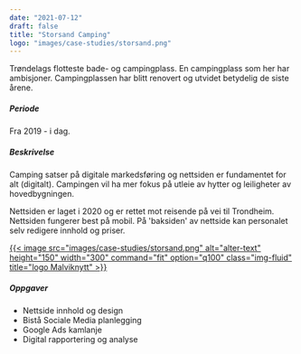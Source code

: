 ```yaml
---
date: "2021-07-12"
draft: false
title: "Storsand Camping"
logo: "images/case-studies/storsand.png"
---
```


Trøndelags flotteste bade- og campingplass. 
En campingplass som her har ambisjoner. Campingplassen har blitt renovert og utvidet betydelig de siste årene.

##### Periode
Fra 2019 - i dag.

##### Beskrivelse
Camping satser på digitale markedsføring og nettsiden er fundamentet for alt (digitalt). Campingen vil ha mer fokus på utleie av hytter og leiligheter av hovedbygningen. 

Nettsiden er laget i 2020 og er rettet mot reisende på vei til Trondheim. Nettsiden fungerer best på mobil. På 'baksiden' av nettside kan personalet selv redigere innhold og priser.


[{{< image src="images/case-studies/storsand.png" alt="alter-text" height="150" width="300" command="fit" option="q100" class="img-fluid" title="logo Malviknytt" >}}](https://storsandcamping.no/)


##### Oppgaver
* Nettside innhold og design
* Bistå Sociale Media planlegging
* Google Ads kamlanje
* Digital rapportering og analyse
